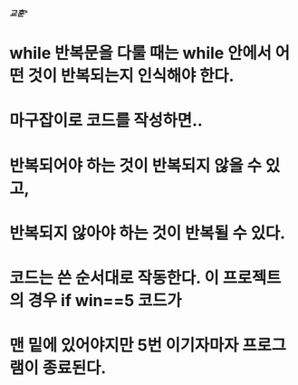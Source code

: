 ***교훈****
# while 반복문을 다룰 때는 while 안에서 어떤 것이 반복되는지 인식해야 한다.
# 마구잡이로 코드를 작성하면..
# 반복되어야 하는 것이 반복되지 않을 수 있고,
# 반복되지 않아야 하는 것이 반복될 수 있다.
# 코드는 쓴 순서대로 작동한다. 이 프로젝트의 경우 if win==5 코드가
# 맨 밑에 있어야지만 5번 이기자마자 프로그램이 종료된다.
